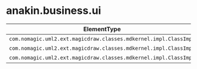 # anakin.business.ui

| ElementType | Naming | Comment |
| ----------- | ------- | ------------- |
| `com.nomagic.uml2.ext.magicdraw.classes.mdkernel.impl.ClassImpl` | Menu |  |
| `com.nomagic.uml2.ext.magicdraw.classes.mdkernel.impl.ClassImpl` | Raktarozas |  |
| `com.nomagic.uml2.ext.magicdraw.classes.mdkernel.impl.ClassImpl` | Rovancsok |  |
